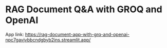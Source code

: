 # RAG Document Q&A with GROQ and OpenAI

App link: https://rag-document-app-with-grq-and-openai-npc7gavjvbbcndgbyb2ins.streamlit.app/
